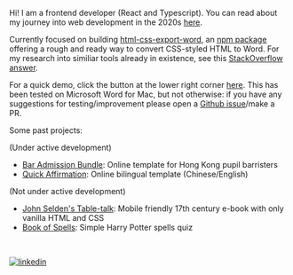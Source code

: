 Hi!  I am a frontend developer (React and Typescript).  You can read about my journey into web development in the 2020s [here](https://3willows.github.io).

Currently focused on building [html-css-export-word](https://github.com/3willows/html-css-export-word), an [npm package](https://www.npmjs.com/package/html-css-export-word) offering a rough and ready way to convert CSS-styled HTML to Word.  For my research into similiar tools already in existence, see this [StackOverflow answer](https://stackoverflow.com/a/78373506/19767032).

For a quick demo, click the button at the lower right corner [here](https://3willows.github.io/barAdmission/#/info).  This has been tested on Microsoft Word for Mac, but not otherwise: if you have any suggestions for testing/improvement please open a [Github issue](https://github.com/3willows/html-css-export-word/issues)/make a PR.

Some past projects:

(Under active development)
- [Bar Admission Bundle](https://3willows.github.io/barAdmission/): Online template for Hong Kong pupil barristers
- [Quick Affirmation](https://3willows.github.io/quickAffirmation/): Online bilingual template (Chinese/English)

(Not under active development)
- [John Selden's Table-talk](https://3willows.github.io/johnSeldenTableTalk/): Mobile friendly 17th century e-book with only vanilla HTML and CSS
- [Book of Spells](https://3willows.github.io/BookOfSpells/): Simple Harry Potter spells quiz
<br>

<!---do not remove space above, it will affect the image display -->
[![linkedin](https://img.shields.io/badge/linkedin-0A66C2?style=for-the-badge&logo=linkedin&logoColor=white)](https://www.linkedin.com/in/jasper-wong-swe/)
